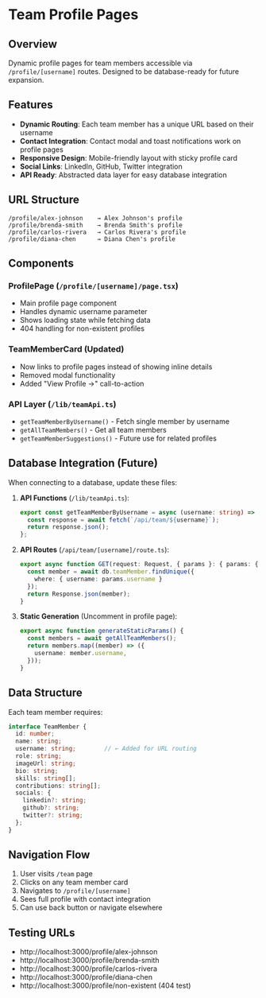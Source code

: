 # Team Profile Pages

## Overview
Dynamic profile pages for team members accessible via `/profile/[username]` routes. Designed to be database-ready for future expansion.

## Features
- **Dynamic Routing**: Each team member has a unique URL based on their username
- **Contact Integration**: Contact modal and toast notifications work on profile pages
- **Responsive Design**: Mobile-friendly layout with sticky profile card
- **Social Links**: LinkedIn, GitHub, Twitter integration
- **API Ready**: Abstracted data layer for easy database integration

## URL Structure
```
/profile/alex-johnson    → Alex Johnson's profile
/profile/brenda-smith    → Brenda Smith's profile
/profile/carlos-rivera   → Carlos Rivera's profile
/profile/diana-chen      → Diana Chen's profile
```

## Components

### ProfilePage (`/profile/[username]/page.tsx`)
- Main profile page component
- Handles dynamic username parameter
- Shows loading state while fetching data
- 404 handling for non-existent profiles

### TeamMemberCard (Updated)
- Now links to profile pages instead of showing inline details
- Removed modal functionality
- Added "View Profile →" call-to-action

### API Layer (`/lib/teamApi.ts`)
- `getTeamMemberByUsername()` - Fetch single member by username
- `getAllTeamMembers()` - Get all team members
- `getTeamMemberSuggestions()` - Future use for related profiles

## Database Integration (Future)

When connecting to a database, update these files:

1. **API Functions** (`/lib/teamApi.ts`):
   ```typescript
   export const getTeamMemberByUsername = async (username: string) => {
     const response = await fetch(`/api/team/${username}`);
     return response.json();
   };
   ```

2. **API Routes** (`/api/team/[username]/route.ts`):
   ```typescript
   export async function GET(request: Request, { params }: { params: { username: string } }) {
     const member = await db.teamMember.findUnique({
       where: { username: params.username }
     });
     return Response.json(member);
   }
   ```

3. **Static Generation** (Uncomment in profile page):
   ```typescript
   export async function generateStaticParams() {
     const members = await getAllTeamMembers();
     return members.map((member) => ({
       username: member.username,
     }));
   }
   ```

## Data Structure

Each team member requires:
```typescript
interface TeamMember {
  id: number;
  name: string;
  username: string;        // ← Added for URL routing
  role: string;
  imageUrl: string;
  bio: string;
  skills: string[];
  contributions: string[];
  socials: {
    linkedin?: string;
    github?: string;
    twitter?: string;
  };
}
```

## Navigation Flow
1. User visits `/team` page
2. Clicks on any team member card
3. Navigates to `/profile/[username]`
4. Sees full profile with contact integration
5. Can use back button or navigate elsewhere

## Testing URLs
- http://localhost:3000/profile/alex-johnson
- http://localhost:3000/profile/brenda-smith  
- http://localhost:3000/profile/carlos-rivera
- http://localhost:3000/profile/diana-chen
- http://localhost:3000/profile/non-existent (404 test)

